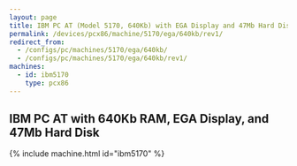 ```yaml
---
layout: page
title: IBM PC AT (Model 5170, 640Kb) with EGA Display and 47Mb Hard Disk
permalink: /devices/pcx86/machine/5170/ega/640kb/rev1/
redirect_from:
  - /configs/pc/machines/5170/ega/640kb/
  - /configs/pc/machines/5170/ega/640kb/rev1/
machines:
  - id: ibm5170
    type: pcx86
---
```


IBM PC AT with 640Kb RAM, EGA Display, and 47Mb Hard Disk
---------------------------------------------------------

{% include machine.html id="ibm5170" %}
